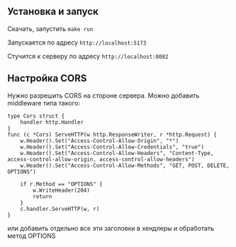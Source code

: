 ## Установка и запуск
Скачать, запустить `make run`

Запускается по адресу `http://localhost:5173`

Стучится к серверу по адресу `http://localhost:8082`

## Настройка CORS
Нужно разрешить CORS на стороне сервера. Можно добавить middleware типа такого:
```
type Cors struct {
	handler http.Handler
}
func (c *Cors) ServeHTTP(w http.ResponseWriter, r *http.Request) {
	w.Header().Set("Access-Control-Allow-Origin", "*")
	w.Header().Set("Access-Control-Allow-Credentials", "true")
	w.Header().Set("Access-Control-Allow-Headers", "Content-Type, access-control-allow-origin, access-control-allow-headers")
	w.Header().Set("Access-Control-Allow-Methods", "GET, POST, DELETE, OPTIONS")

	if r.Method == "OPTIONS" {
		w.WriteHeader(204)
		return
	}
	c.handler.ServeHTTP(w, r)
}
```
или добавить отдельно все эти заголовки в хендлеры и обработать метод OPTIONS
